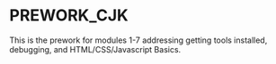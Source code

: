 # PREWORK_CJK
This is the prework for modules 1-7 addressing getting tools installed, debugging, and HTML/CSS/Javascript Basics. 
